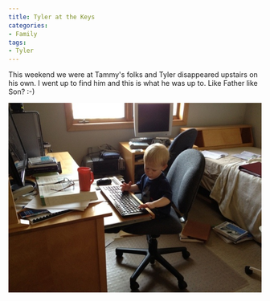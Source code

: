```yaml
---
title: Tyler at the Keys
categories:
- Family
tags:
- Tyler
---
```


This weekend we were at Tammy's folks and Tyler disappeared upstairs on his own. I went up to find him and this is what he was up to. Like Father like Son? :-)

![](/assets/posts/2012/20120430-215021.jpg)
